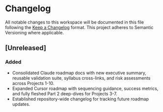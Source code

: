 # Changelog

All notable changes to this workspace will be documented in this file following the
[Keep a Changelog](https://keepachangelog.com/en/1.0.0/) format. This project adheres to
Semantic Versioning where applicable.

## [Unreleased]

### Added

- Consolidated Claude roadmap docs with new executive summary, reusable validation suite,
  syllabus cross-links, and risk assessments across Projects 1-10.
- Expanded Cursor roadmap with sequencing guidance, success metrics, and fully fleshed
  Part 2 deep-dives for Projects 3-7.
- Established repository-wide changelog for tracking future roadmap updates.
